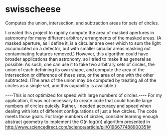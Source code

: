 swisscheese
===========

Computes the union, intersection, and subtraction areas for sets of circles.

I created this project to rapidly compute the area of masked apertures in astronomy for many different arbitrary arrangments of the masked areas. (A masked aperture, as I define it, is a circular area over which to sum the light accumulated on a detector, but with smaller circular areas masking out contaminating features removed.) However, this algorithm could have broader applications than astronomy, so I tried to make it as general as possible. As such, one can use it to take two arbitrary sets of circles, the union of each defnining its own shape, and compute the area of the intersection or difference of these sets, or the area of one with the other subtracted. (The area of the union may be computed by treating all of the circles as a single set, and this capability is available.)

----This is not optimized for speed with large numbers of circles.----
For my application, it was not necessary to create code that could handle large numbers of circles quickly. Rather, I needed accuracy and speed when dealing with lots of different configurations of just a few circles. The code meets those goals. For large numbers of circles, consider learning enough abstract geometry to implement the O(n log(n)) algorithm presented in 
http://www.sciencedirect.com/science/article/pii/0196677488900351#
